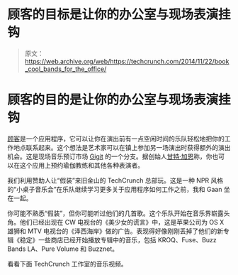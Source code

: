 # 顾客的目标是让你的办公室与现场表演挂钩 

> 原文：<https://web.archive.org/web/https://techcrunch.com/2014/11/22/book_cool_bands_for_the_office/>

# 顾客的目的是让你的办公室与现场表演挂钩

[顾客](https://web.archive.org/web/20221007123057/https://itunes.apple.com/us/app/patrons/id929760902?mt=8)是一个应用程序，它可以让你在演出前有一点空闲时间的乐队轻松地把你的工作地点联系起来。这个想法是艺术家可以在镇上参加另一场演出时获得额外的演出机会。这是现场音乐预订市场 [Gigit](https://web.archive.org/web/20221007123057/http://www.gigit.com/) 的一个分支。据创始人[甘特·加恩](https://web.archive.org/web/20221007123057/http://www.crunchbase.com/person/tegan-gaan)称，你也可以在这个应用上预约瑜伽教练和其他各种表演者。

我们利用赞助人让“假装”来旧金山的 TechCrunch 总部玩。这是一种 NPR 风格的“小桌子音乐会”在乐队继续学习更多关于应用程序如何工作之前，我和 Gaan 坐在一起。

你可能不熟悉“假装”，但你可能听过他们的几首歌。这个乐队开始在音乐界崭露头角。他们已经出现在 CW 电视台的《美少女的谎言》中，这是苹果公司为 OS X 雄狮和 MTV 电视台的《泽西海岸》做的广告。表现得好像刚刚丢掉了他们的新专辑《稳定》一些商店已经开始播放专辑中的音乐，包括 KROQ、Fuse、Buzz Bands LA、Pure Volume 和 Buzznet。

看看下面 TechCrunch 工作室的音乐视频。